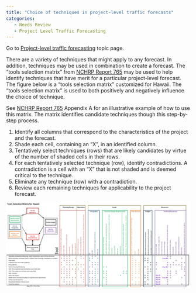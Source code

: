 ```yaml
---
title: "Choice of techniques in project-level traffic forecasts"
categories:
   - Needs Review
   - Project Level Traffic Forecasting
---
```


Go to [Project-level traffic forecasting](Project-level_traffic_forecasting) topic page.

There are a variety of techniques that might apply to any forecast. In addition, techniques may be used in combination to create a forecast.
The “tools selection matrix” from [NCHRP Report 765](NCHRP_Report_765) may be used to help identify techniques that have merit for a particular project-level forecast. The figure below is a “tools selection matrix” customized for Hawaii. The “tools selection matrix” is used to both positively and negatively influence the choice of technique.

See [NCHRP Report 765](NCHRP_Report_765) Appendix A for an illustrative example of how to use this matrix. The matrix identifies candidate techniques though this step-by-step process.

1.  Identify all columns that correspond to the characteristics of the project and the forecast.
2.  Shade each cell, containing an “X”, in an identified column.
3.  Tentatively select techniques (rows) that are likely candidates by virtue of the number of shaded cells in their rows.
4.  For each tentatively selected technique (row), identify contradictions. A contradiction is a cell with an “X” that is not shaded and is deemed critical to the technique.
5.  Eliminate any technique (row) with a contradiction.
6.  Review each remaining techniques for applicability to the project forecast.

![](ProjectLevelToolSelectionMatrix.jpg "ProjectLevelToolSelectionMatrix.jpg")

